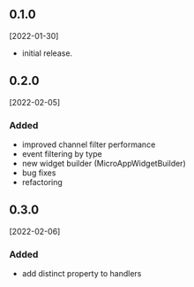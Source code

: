 ## 0.1.0
[2022-01-30]
* initial release.

## 0.2.0
[2022-02-05]
### Added
- improved channel filter performance
- event filtering by type
- new widget builder (MicroAppWidgetBuilder)
- bug fixes
- refactoring

## 0.3.0
[2022-02-06]
### Added
- add distinct property to handlers